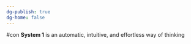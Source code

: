 ```yaml
---
dg-publish: true
dg-home: false
---
```

#con 
**System 1** is an automatic, intuitive, and effortless way of thinking